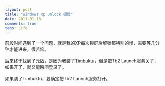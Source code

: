 ```yaml
---
layout: post
title: "windows xp unlock 很慢"
date: 2011-01-16
comments: true
tags: Life
---
```

前段时间遇到了一个问题，就是我的XP每次锁屏后解锁都特别的慢，需要等几分钟才能进来，很苦恼。<br /><br />后来终于找到了元凶，是因为我装了<a href="http://www.netopia.com/software/products/tb2/">Timbuktu</a>，但是把Tb2 Launch服务关了，如果开了，就又能瞬间登录了。<br /><br />如果装了Timbuktu，要确定把Tb2 Launch服务打开。<br /><blockquote></blockquote><br /><br />